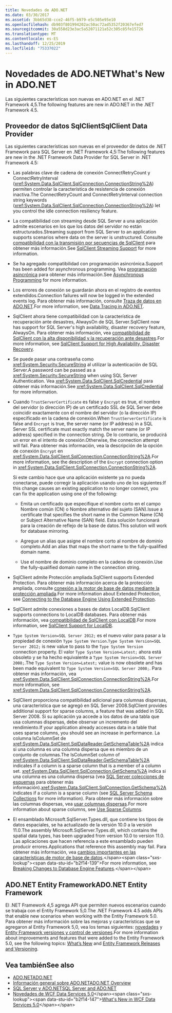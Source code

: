 ```yaml
---
title: Novedades de ADO.NET
ms.date: 03/30/2017
ms.assetid: 3bb65d38-cce2-46f5-b979-e5c505e95e10
ms.openlocfilehash: db903f801994202ac50ac72ad5352f20367efed7
ms.sourcegitcommit: 30a558d23e3ac5a52071121a52c305c85fe15726
ms.translationtype: MT
ms.contentlocale: es-ES
ms.lasthandoff: 12/25/2019
ms.locfileid: "75337022"
---
```

# <a name="whats-new-in-adonet"></a><span data-ttu-id="b2f14-102">Novedades de ADO.NET</span><span class="sxs-lookup"><span data-stu-id="b2f14-102">What's New in ADO.NET</span></span>

<span data-ttu-id="b2f14-103">Las siguientes características son nuevas en ADO.NET en el .NET Framework 4,5.</span><span class="sxs-lookup"><span data-stu-id="b2f14-103">The following features are new in ADO.NET in the .NET Framework 4.5.</span></span>

## <a name="sqlclient-data-provider"></a><span data-ttu-id="b2f14-104">Proveedor de datos SqlClient</span><span class="sxs-lookup"><span data-stu-id="b2f14-104">SqlClient Data Provider</span></span>

<span data-ttu-id="b2f14-105">Las siguientes características son nuevas en el proveedor de datos de .NET Framework para SQL Server en .NET Framework 4,5:</span><span class="sxs-lookup"><span data-stu-id="b2f14-105">The following features are new in the .NET Framework Data Provider for SQL Server in .NET Framework 4.5:</span></span>

- <span data-ttu-id="b2f14-106">Las palabras clave de cadena de conexión ConnectRetryCount y ConnectRetryInterval (<xref:System.Data.SqlClient.SqlConnection.ConnectionString%2A>) permiten controlar la característica de resistencia de conexión inactiva.</span><span class="sxs-lookup"><span data-stu-id="b2f14-106">The ConnectRetryCount and ConnectRetryInterval connection string keywords (<xref:System.Data.SqlClient.SqlConnection.ConnectionString%2A>) let you control the idle connection resiliency feature.</span></span>

- <span data-ttu-id="b2f14-107">La compatibilidad con streaming desde SQL Server a una aplicación admite escenarios en los que los datos del servidor no están estructurados.</span><span class="sxs-lookup"><span data-stu-id="b2f14-107">Streaming support from SQL Server to an application supports scenarios where data on the server is unstructured.</span></span>  <span data-ttu-id="b2f14-108">Consulte [compatibilidad con la transmisión por secuencias de SqlClient](sqlclient-streaming-support.md) para obtener más información.</span><span class="sxs-lookup"><span data-stu-id="b2f14-108">See [SqlClient Streaming Support](sqlclient-streaming-support.md) for more information.</span></span>

- <span data-ttu-id="b2f14-109">Se ha agregado compatibilidad con programación asincrónica.</span><span class="sxs-lookup"><span data-stu-id="b2f14-109">Support has been added for asynchronous programming.</span></span>  <span data-ttu-id="b2f14-110">Vea [programación asincrónica](asynchronous-programming.md) para obtener más información.</span><span class="sxs-lookup"><span data-stu-id="b2f14-110">See [Asynchronous Programming](asynchronous-programming.md) for more information.</span></span>

- <span data-ttu-id="b2f14-111">Los errores de conexión se guardarán ahora en el registro de eventos extendidos.</span><span class="sxs-lookup"><span data-stu-id="b2f14-111">Connection failures will now be logged in the extended events log.</span></span> <span data-ttu-id="b2f14-112">Para obtener más información, consulte [Traza de datos en ADO.NET](data-tracing.md).</span><span class="sxs-lookup"><span data-stu-id="b2f14-112">For more information, see [Data Tracing in ADO.NET](data-tracing.md).</span></span>

- <span data-ttu-id="b2f14-113">SqlClient ahora tiene compatibilidad con la característica de recuperación ante desastres, AlwaysOn de SQL Server.</span><span class="sxs-lookup"><span data-stu-id="b2f14-113">SqlClient now has support for SQL Server's high availability, disaster recovery feature, AlwaysOn.</span></span> <span data-ttu-id="b2f14-114">Para obtener más información, vea [compatibilidad de SqlClient con la alta disponibilidad y la recuperación ante desastres](./sql/sqlclient-support-for-high-availability-disaster-recovery.md).</span><span class="sxs-lookup"><span data-stu-id="b2f14-114">For more information, see [SqlClient Support for High Availability, Disaster Recovery](./sql/sqlclient-support-for-high-availability-disaster-recovery.md).</span></span>

- <span data-ttu-id="b2f14-115">Se puede pasar una contraseña como <xref:System.Security.SecureString> al utilizar la autenticación de SQL Server.</span><span class="sxs-lookup"><span data-stu-id="b2f14-115">A password can be passed as a <xref:System.Security.SecureString> when using SQL Server Authentication.</span></span> <span data-ttu-id="b2f14-116">Vea <xref:System.Data.SqlClient.SqlCredential> para obtener más información.</span><span class="sxs-lookup"><span data-stu-id="b2f14-116">See <xref:System.Data.SqlClient.SqlCredential> for more information.</span></span>

- <span data-ttu-id="b2f14-117">Cuando `TrustServerCertificate` es false y `Encrypt` es true, el nombre del servidor (o dirección IP) de un certificado SSL de SQL Server debe coincidir exactamente con el nombre del servidor (o la dirección IP) especificado en la cadena de conexión.</span><span class="sxs-lookup"><span data-stu-id="b2f14-117">When `TrustServerCertificate` is false and `Encrypt` is true, the server name (or IP address) in a SQL Server SSL certificate must exactly match the server name (or IP address) specified in the connection string.</span></span> <span data-ttu-id="b2f14-118">De lo contrario, se producirá un error en el intento de conexión.</span><span class="sxs-lookup"><span data-stu-id="b2f14-118">Otherwise, the connection attempt will fail.</span></span> <span data-ttu-id="b2f14-119">Para obtener más información, vea la descripción de la opción de conexión `Encrypt` en <xref:System.Data.SqlClient.SqlConnection.ConnectionString%2A>.</span><span class="sxs-lookup"><span data-stu-id="b2f14-119">For more information, see the description of the `Encrypt` connection option in <xref:System.Data.SqlClient.SqlConnection.ConnectionString%2A>.</span></span>

  <span data-ttu-id="b2f14-120">Si este cambio hace que una aplicación existente ya no pueda conectarse, puede corregir la aplicación usando uno de los siguientes:</span><span class="sxs-lookup"><span data-stu-id="b2f14-120">If this change causes an existing application to no longer connect, you can fix the application using one of the following:</span></span>

  - <span data-ttu-id="b2f14-121">Emita un certificado que especifique el nombre corto en el campo Nombre común (CN) o Nombre alternativo del sujeto (SAN).</span><span class="sxs-lookup"><span data-stu-id="b2f14-121">Issue a certificate that specifies the short name in the Common Name (CN) or Subject Alternative Name (SAN) field.</span></span> <span data-ttu-id="b2f14-122">Esta solución funcionará para la creación de reflejo de la base de datos.</span><span class="sxs-lookup"><span data-stu-id="b2f14-122">This solution will work for database mirroring.</span></span>

  - <span data-ttu-id="b2f14-123">Agregue un alias que asigne el nombre corto al nombre de dominio completo.</span><span class="sxs-lookup"><span data-stu-id="b2f14-123">Add an alias that maps the short name to the fully-qualified domain name.</span></span>

  - <span data-ttu-id="b2f14-124">Use el nombre de dominio completo en la cadena de conexión.</span><span class="sxs-lookup"><span data-stu-id="b2f14-124">Use the fully-qualified domain name in the connection string.</span></span>

- <span data-ttu-id="b2f14-125">SqlClient admite Protección ampliada.</span><span class="sxs-lookup"><span data-stu-id="b2f14-125">SqlClient supports Extended Protection.</span></span> <span data-ttu-id="b2f14-126">Para obtener más información acerca de la protección ampliada, consulte [conexión a la motor de base de datos mediante la protección ampliada](/sql/database-engine/configure-windows/connect-to-the-database-engine-using-extended-protection).</span><span class="sxs-lookup"><span data-stu-id="b2f14-126">For more information about Extended Protection, see [Connecting to the Database Engine Using Extended Protection](/sql/database-engine/configure-windows/connect-to-the-database-engine-using-extended-protection).</span></span>

- <span data-ttu-id="b2f14-127">SqlClient admite conexiones a bases de datos LocalDB.</span><span class="sxs-lookup"><span data-stu-id="b2f14-127">SqlClient supports connections to LocalDB databases.</span></span> <span data-ttu-id="b2f14-128">Para obtener más información, vea [compatibilidad de SqlClient con LocalDB](./sql/sqlclient-support-for-localdb.md).</span><span class="sxs-lookup"><span data-stu-id="b2f14-128">For more information, see [SqlClient Support for LocalDB](./sql/sqlclient-support-for-localdb.md).</span></span>

- <span data-ttu-id="b2f14-129">`Type System Version=SQL Server 2012;` es el nuevo valor para pasar a la propiedad de conexión `Type System Version`.</span><span class="sxs-lookup"><span data-stu-id="b2f14-129">`Type System Version=SQL Server 2012;` is new value to pass to the `Type System Version` connection property.</span></span> <span data-ttu-id="b2f14-130">El valor `Type System Version=Latest;` ahora está obsoleto y se ha hecho equivalente a `Type System Version=SQL Server 2008;`.</span><span class="sxs-lookup"><span data-stu-id="b2f14-130">The `Type System Version=Latest;` value is now obsolete and has been made equivalent to `Type System Version=SQL Server 2008;`.</span></span> <span data-ttu-id="b2f14-131">Para obtener más información, vea <xref:System.Data.SqlClient.SqlConnection.ConnectionString%2A>.</span><span class="sxs-lookup"><span data-stu-id="b2f14-131">For more information, see <xref:System.Data.SqlClient.SqlConnection.ConnectionString%2A>.</span></span>

- <span data-ttu-id="b2f14-132">SqlClient proporciona compatibilidad adicional para columnas dispersas, una característica que se agregó en SQL Server 2008.</span><span class="sxs-lookup"><span data-stu-id="b2f14-132">SqlClient provides additional support for sparse columns, a feature that was added in SQL Server 2008.</span></span> <span data-ttu-id="b2f14-133">Si su aplicación ya accede a los datos de una tabla que usa columnas dispersas, debe observar un incremento del rendimiento.</span><span class="sxs-lookup"><span data-stu-id="b2f14-133">If your application already accesses data in a table that uses sparse columns, you should see an increase in performance.</span></span> <span data-ttu-id="b2f14-134">La columna IsColumnSet de <xref:System.Data.SqlClient.SqlDataReader.GetSchemaTable%2A> indica si una columna es una columna dispersa que es miembro de un conjunto de columnas.</span><span class="sxs-lookup"><span data-stu-id="b2f14-134">The IsColumnSet column of <xref:System.Data.SqlClient.SqlDataReader.GetSchemaTable%2A> indicates if a column is a sparse column that is a member of a column set.</span></span> <span data-ttu-id="b2f14-135"><xref:System.Data.SqlClient.SqlConnection.GetSchema%2A> indica si una columna es una columna dispersa (vea [SQL Server colecciones de esquemas](sql-server-schema-collections.md) para obtener más información).</span><span class="sxs-lookup"><span data-stu-id="b2f14-135"><xref:System.Data.SqlClient.SqlConnection.GetSchema%2A> indicates if a column is a sparse column (see [SQL Server Schema Collections](sql-server-schema-collections.md) for more information).</span></span> <span data-ttu-id="b2f14-136">Para obtener más información sobre las columnas dispersas, vea [usar columnas dispersas](/sql/relational-databases/tables/use-sparse-columns).</span><span class="sxs-lookup"><span data-stu-id="b2f14-136">For more information about sparse columns, see [Use Sparse Columns](/sql/relational-databases/tables/use-sparse-columns).</span></span>

- <span data-ttu-id="b2f14-137">El ensamblado Microsoft.SqlServer.Types.dll, que contiene los tipos de datos espaciales, se ha actualizado de la versión 10.0 a la versión 11.0.</span><span class="sxs-lookup"><span data-stu-id="b2f14-137">The assembly Microsoft.SqlServer.Types.dll, which contains the spatial data types, has been upgraded from version 10.0 to version 11.0.</span></span> <span data-ttu-id="b2f14-138">Las aplicaciones que hacen referencia a este ensamblado pueden producir errores.</span><span class="sxs-lookup"><span data-stu-id="b2f14-138">Applications that reference this assembly may fail.</span></span> <span data-ttu-id="b2f14-139">Para obtener más información, vea [cambios importantes en las características de motor de base de datos](https://docs.microsoft.com/previous-versions/sql/sql-server-2012/ms143179(v=sql.110)).</span><span class="sxs-lookup"><span data-stu-id="b2f14-139">For more information, see [Breaking Changes to Database Engine Features](https://docs.microsoft.com/previous-versions/sql/sql-server-2012/ms143179(v=sql.110)).</span></span>

## <a name="adonet-entity-framework"></a><span data-ttu-id="b2f14-140">ADO.NET Entity Framework</span><span class="sxs-lookup"><span data-stu-id="b2f14-140">ADO.NET Entity Framework</span></span>

<span data-ttu-id="b2f14-141">El .NET Framework 4,5 agrega API que permiten nuevos escenarios cuando se trabaja con el Entity Framework 5,0.</span><span class="sxs-lookup"><span data-stu-id="b2f14-141">The .NET Framework 4.5 adds APIs that enable new scenarios when working with the Entity Framework 5.0.</span></span> <span data-ttu-id="b2f14-142">Para obtener más información sobre las mejoras y características que se agregaron al Entity Framework 5,0, vea los temas siguientes: [novedades](https://docs.microsoft.com/previous-versions/gg696190(v=vs.103)) y [Entity Framework versiones y control de versiones](/ef/ef6/what-is-new/past-releases).</span><span class="sxs-lookup"><span data-stu-id="b2f14-142">For more information about improvements and features that were added to the Entity Framework 5.0, see the following topics: [What’s New](https://docs.microsoft.com/previous-versions/gg696190(v=vs.103)) and [Entity Framework Releases and Versioning](/ef/ef6/what-is-new/past-releases).</span></span>

## <a name="see-also"></a><span data-ttu-id="b2f14-143">Vea también</span><span class="sxs-lookup"><span data-stu-id="b2f14-143">See also</span></span>

- [<span data-ttu-id="b2f14-144">ADO.NET</span><span class="sxs-lookup"><span data-stu-id="b2f14-144">ADO.NET</span></span>](index.md)
- [<span data-ttu-id="b2f14-145">Información general sobre ADO.NET</span><span class="sxs-lookup"><span data-stu-id="b2f14-145">ADO.NET Overview</span></span>](ado-net-overview.md)
- [<span data-ttu-id="b2f14-146">SQL Server y ADO.NET</span><span class="sxs-lookup"><span data-stu-id="b2f14-146">SQL Server and ADO.NET</span></span>](./sql/index.md)
- <span data-ttu-id="b2f14-147">[Novedades de WCF Data Services 5,0](https://docs.microsoft.com/previous-versions/dotnet/wcf-data-services/ee373845(v=vs.103))</span><span class="sxs-lookup"><span data-stu-id="b2f14-147">[What's New in WCF Data Services 5.0](https://docs.microsoft.com/previous-versions/dotnet/wcf-data-services/ee373845(v=vs.103))</span></span>
